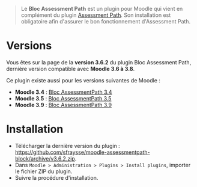 > Le **Bloc Assessment Path** est un plugin pour Moodle qui vient en complément du plugin [Assessment Path](https://github.com/sfraysse/moodle-assessmentpath). Son installation est obligatoire afin d'assurer le bon fonctionnement d'Assessment Path.


# Versions

Vous êtes sur la page de la **version 3.6.2** du plugin Bloc Assessment Path, dernière version compatible avec **Moodle 3.6 à 3.8**.

Ce plugin existe aussi pour les versions suivantes de Moodle :
- **Moodle 3.4** : [Bloc AssessmentPath 3.4](https://github.com/sfraysse/moodle-assessmentpath-block/tree/3.4)
- **Moodle 3.5** : [Bloc AssessmentPath 3.5](https://github.com/sfraysse/moodle-assessmentpath-block/tree/3.5)
- **Moodle 3.9** : [Bloc AssessmentPath 3.9](https://github.com/sfraysse/moodle-assessmentpath-block)


# Installation

- Télécharger la dernière version du plugin : https://github.com/sfraysse/moodle-assessmentpath-block/archive/v3.6.2.zip.
- Dans `Moodle > Administration > Plugins > Install plugins`, importer le fichier ZIP du plugin.
- Suivre la procédure d'installation.




